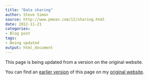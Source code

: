 ```yaml
---
title: "Data sharing"
author: Steve Simon
source: http://www.pmean.com/12/sharing.html
date: 2012-11-21
categories:
- Blog post
tags:
- Being updated
output: html_document
---
```


This page is being updated from a version on the original website.

<!---More--->

You can find an [earlier version][sim1] of this page on my [original website][sim2].

[sim1]: http://www.pmean.com/12/sharing.html
[sim2]: http://www.pmean.com/original_site.html
